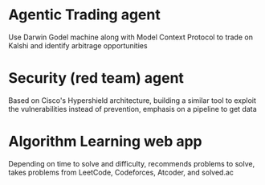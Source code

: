 # Agentic Trading agent
Use Darwin Godel machine along with Model Context Protocol to trade on Kalshi and identify arbitrage opportunities
# Security (red team) agent
Based on Cisco's Hypershield architecture, building a similar tool to exploit the vulnerabilities instead of prevention, emphasis on a pipeline to get data
# Algorithm Learning web app
Depending on time to solve and difficulty, recommends problems to solve, takes problems from LeetCode, Codeforces, Atcoder, and solved.ac